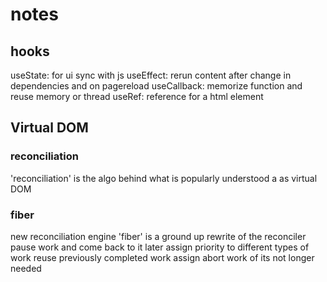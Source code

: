 # notes

## hooks

useState: for ui sync with js
useEffect: rerun content after change in dependencies and on pagereload
useCallback: memorize function and reuse memory or thread
useRef: reference for a html element

## Virtual DOM

### reconciliation
'reconciliation' is the algo behind what is popularly understood a as virtual DOM

### fiber
new reconciliation engine
'fiber' is a ground up rewrite of the reconciler
pause work and come back to it later
assign priority to different types of work
reuse previously completed work
assign abort work of its not longer needed